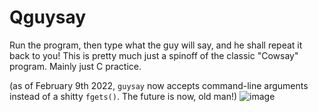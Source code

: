 # Qguysay
Run the program, then type what the guy will say, and he shall repeat it back to you!
This is pretty much just a spinoff of the classic "Cowsay" program. Mainly just C practice.

(as of February 9th 2022, `guysay` now accepts command-line arguments instead of a shitty `fgets()`. The future is now, old man!)
![image](https://user-images.githubusercontent.com/87496773/153331684-3729da0e-99cf-4553-8e82-4564077487e7.png)

